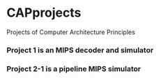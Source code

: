 # CAPprojects
Projects of Computer Architecture Principles

### Project 1 is an MIPS decoder and simulator
### Project 2-1 is a pipeline MIPS simulator
